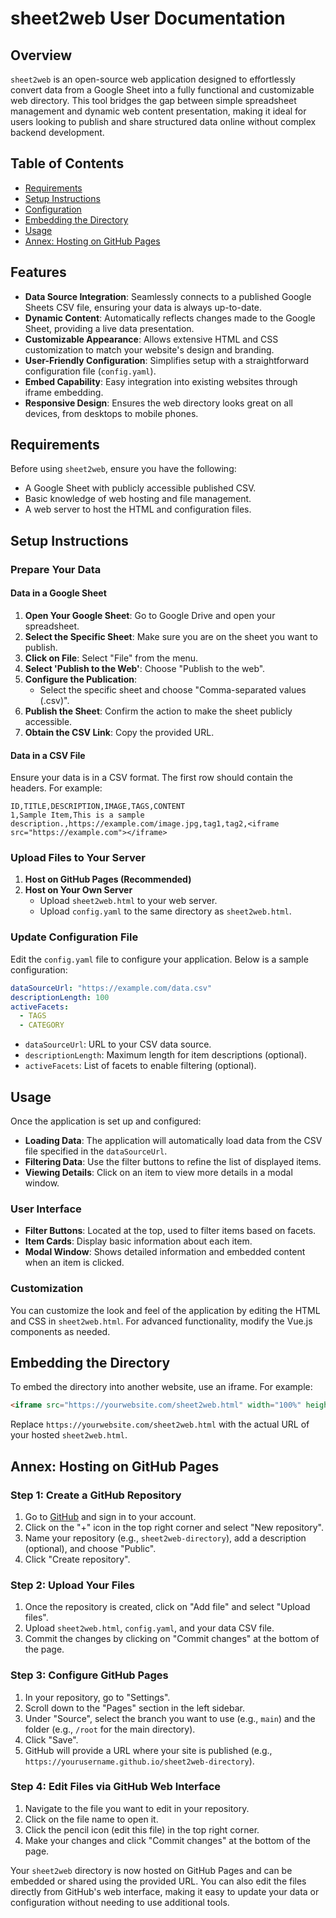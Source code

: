 
# sheet2web User Documentation

## Overview
`sheet2web` is an open-source web application designed to effortlessly convert data from a Google Sheet into a fully functional and customizable web directory. This tool bridges the gap between simple spreadsheet management and dynamic web content presentation, making it ideal for users looking to publish and share structured data online without complex backend development.

## Table of Contents
- [Requirements](#requirements)
- [Setup Instructions](#setup-instructions)
- [Configuration](#configuration)
- [Embedding the Directory](#embedding-the-directory)
- [Usage](#usage)
- [Annex: Hosting on GitHub Pages](#annex-hosting-on-github-pages)

## Features
- **Data Source Integration**: Seamlessly connects to a published Google Sheets CSV file, ensuring your data is always up-to-date.
- **Dynamic Content**: Automatically reflects changes made to the Google Sheet, providing a live data presentation.
- **Customizable Appearance**: Allows extensive HTML and CSS customization to match your website's design and branding.
- **User-Friendly Configuration**: Simplifies setup with a straightforward configuration file (`config.yaml`).
- **Embed Capability**: Easy integration into existing websites through iframe embedding.
- **Responsive Design**: Ensures the web directory looks great on all devices, from desktops to mobile phones.

## Requirements
Before using `sheet2web`, ensure you have the following:
- A Google Sheet with publicly accessible published CSV.
- Basic knowledge of web hosting and file management.
- A web server to host the HTML and configuration files.

## Setup Instructions
### Prepare Your Data
#### Data in a Google Sheet
1. **Open Your Google Sheet**: Go to Google Drive and open your spreadsheet.
2. **Select the Specific Sheet**: Make sure you are on the sheet you want to publish.
3. **Click on File**: Select "File" from the menu.
4. **Select 'Publish to the Web'**: Choose "Publish to the web".
5. **Configure the Publication**:
   - Select the specific sheet and choose "Comma-separated values (.csv)".
6. **Publish the Sheet**: Confirm the action to make the sheet publicly accessible.
7. **Obtain the CSV Link**: Copy the provided URL.

#### Data in a CSV File
Ensure your data is in a CSV format. The first row should contain the headers. For example:
```csv
ID,TITLE,DESCRIPTION,IMAGE,TAGS,CONTENT
1,Sample Item,This is a sample description.,https://example.com/image.jpg,tag1,tag2,<iframe src="https://example.com"></iframe>
```

### Upload Files to Your Server
1. **Host on GitHub Pages (Recommended)**
2. **Host on Your Own Server**
   - Upload `sheet2web.html` to your web server.
   - Upload `config.yaml` to the same directory as `sheet2web.html`.

### Update Configuration File
Edit the `config.yaml` file to configure your application. Below is a sample configuration:
```yaml
dataSourceUrl: "https://example.com/data.csv"
descriptionLength: 100
activeFacets:
  - TAGS
  - CATEGORY
```
- `dataSourceUrl`: URL to your CSV data source.
- `descriptionLength`: Maximum length for item descriptions (optional).
- `activeFacets`: List of facets to enable filtering (optional).

## Usage
Once the application is set up and configured:
- **Loading Data**: The application will automatically load data from the CSV file specified in the `dataSourceUrl`.
- **Filtering Data**: Use the filter buttons to refine the list of displayed items.
- **Viewing Details**: Click on an item to view more details in a modal window.

### User Interface
- **Filter Buttons**: Located at the top, used to filter items based on facets.
- **Item Cards**: Display basic information about each item.
- **Modal Window**: Shows detailed information and embedded content when an item is clicked.

### Customization
You can customize the look and feel of the application by editing the HTML and CSS in `sheet2web.html`. For advanced functionality, modify the Vue.js components as needed.

## Embedding the Directory
To embed the directory into another website, use an iframe. For example:
```html
<iframe src="https://yourwebsite.com/sheet2web.html" width="100%" height="600px" style="border:none;"></iframe>
```
Replace `https://yourwebsite.com/sheet2web.html` with the actual URL of your hosted `sheet2web.html`.

## Annex: Hosting on GitHub Pages
### Step 1: Create a GitHub Repository
1. Go to [GitHub](https://github.com) and sign in to your account.
2. Click on the "+" icon in the top right corner and select "New repository".
3. Name your repository (e.g., `sheet2web-directory`), add a description (optional), and choose "Public".
4. Click "Create repository".

### Step 2: Upload Your Files
1. Once the repository is created, click on "Add file" and select "Upload files".
2. Upload `sheet2web.html`, `config.yaml`, and your data CSV file.
3. Commit the changes by clicking on "Commit changes" at the bottom of the page.

### Step 3: Configure GitHub Pages
1. In your repository, go to "Settings".
2. Scroll down to the "Pages" section in the left sidebar.
3. Under "Source", select the branch you want to use (e.g., `main`) and the folder (e.g., `/root` for the main directory).
4. Click "Save".
5. GitHub will provide a URL where your site is published (e.g., `https://yourusername.github.io/sheet2web-directory`).

### Step 4: Edit Files via GitHub Web Interface
1. Navigate to the file you want to edit in your repository.
2. Click on the file name to open it.
3. Click the pencil icon (edit this file) in the top right corner.
4. Make your changes and click "Commit changes" at the bottom of the page.

Your `sheet2web` directory is now hosted on GitHub Pages and can be embedded or shared using the provided URL. You can also edit the files directly from GitHub's web interface, making it easy to update your data or configuration without needing to use additional tools.
